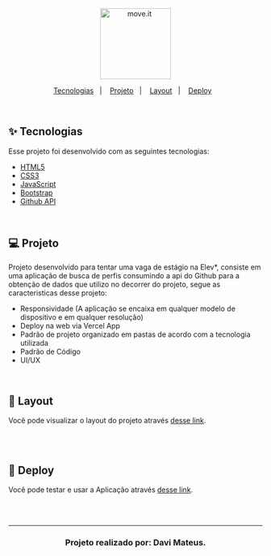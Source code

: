 
  <div align="center">
  <img alt="move.it" title="move.it" src="https://user-images.githubusercontent.com/66326378/131191821-f7095dfe-7618-4193-8571-7139729009a2.png" height=140px weight=140px />
  <p align="center">
  <a href="#-tecnologias">Tecnologias</a>&nbsp;&nbsp;&nbsp;|&nbsp;&nbsp;&nbsp;
  <a href="#-projeto">Projeto</a>&nbsp;&nbsp;&nbsp;|&nbsp;&nbsp;&nbsp;
  <a href="#-layout">Layout</a>&nbsp;&nbsp;&nbsp;|&nbsp;&nbsp;&nbsp;
  <a href="#-deploy">Deploy</a>&nbsp;&nbsp;&nbsp;
  </p>
  </div>

<br>

## ✨ Tecnologias

Esse projeto foi desenvolvido com as seguintes tecnologias:

- [HTML5](https://www.devmedia.com.br/o-que-e-o-html5/25820)
- [CSS3](https://www.w3schools.com/css/)
- [JavaScript](https://developer.mozilla.org/pt-BR/docs/Web/JavaScript)
- [Bootstrap](https://getbootstrap.com.br)
- [Github API](https://api.github.com/users)

<br>

## 💻 Projeto

Projeto desenvolvido para tentar uma vaga de estágio na Elev*, consiste em uma aplicação de busca de perfis consumindo a api do Github para a obtenção de dados que utilizo no decorrer do projeto, segue as caracteristicas desse projeto:

- Responsividade (A aplicação se encaixa em qualquer modelo de dispositivo e em qualquer resolução)
- Deploy na web via Vercel App
- Padrão de projeto organizado em pastas de acordo com a tecnologia utilizada
- Padrão de Código
- UI/UX

<br>

## 🔖 Layout

Você pode visualizar o layout do projeto através [desse link](https://drive.google.com/file/d/19U8oWabcQVkwESRICc4zSDIrmRlmGG_o/view?usp=sharing).

<br><br>

## 🚀 Deploy

Você pode testar e usar a Aplicação através [desse link](https://elev-buscausuarios.vercel.app).

<br><br>

---
<h3 align ="center">Projeto realizado por: Davi Mateus.</h3>
